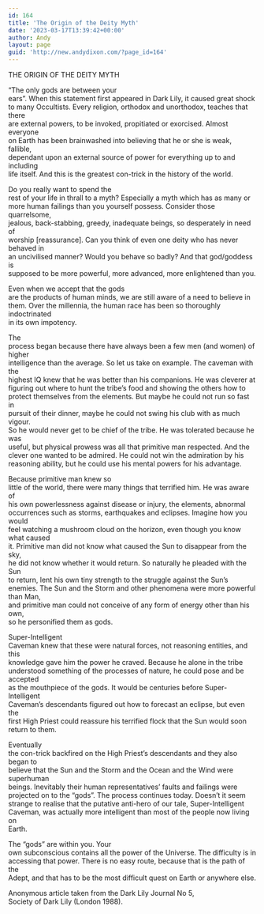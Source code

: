```yaml
---
id: 164
title: 'The Origin of the Deity Myth'
date: '2023-03-17T13:39:42+00:00'
author: Andy
layout: page
guid: 'http://new.andydixon.com/?page_id=164'
---
```


THE ORIGIN OF THE DEITY MYTH

“The only gods are between your  
ears”. When this statement first appeared in Dark Lily, it caused great shock  
to many Occultists. Every religion, orthodox and unorthodox, teaches that there  
are external powers, to be invoked, propitiated or exorcised. Almost everyone  
on Earth has been brainwashed into believing that he or she is weak, fallible,  
dependant upon an external source of power for everything up to and including  
life itself. And this is the greatest con-trick in the history of the world.

Do you really want to spend the  
rest of your life in thrall to a myth? Especially a myth which has as many or  
more human failings than you yourself possess. Consider those quarrelsome,  
jealous, back-stabbing, greedy, inadequate beings, so desperately in need of  
worship \[reassurance\]. Can you think of even one deity who has never behaved in  
an uncivilised manner? Would you behave so badly? And that god/goddess is  
supposed to be more powerful, more advanced, more enlightened than you.

Even when we accept that the gods  
are the products of human minds, we are still aware of a need to believe in  
them. Over the millennia, the human race has been so thoroughly indoctrinated  
in its own impotency.

The  
process began because there have always been a few men (and women) of higher  
intelligence than the average. So let us take on example. The caveman with the  
highest IQ knew that he was better than his companions. He was cleverer at  
figuring out where to hunt the tribe’s food and showing the others how to  
protect themselves from the elements. But maybe he could not run so fast in  
pursuit of their dinner, maybe he could not swing his club with as much vigour.  
So he would never get to be chief of the tribe. He was tolerated because he was  
useful, but physical prowess was all that primitive man respected. And the  
clever one wanted to be admired. He could not win the admiration by his  
reasoning ability, but he could use his mental powers for his advantage.

Because primitive man knew so  
little of the world, there were many things that terrified him. He was aware of  
his own powerlessness against disease or injury, the elements, abnormal  
occurrences such as storms, earthquakes and eclipses. Imagine how you would  
feel watching a mushroom cloud on the horizon, even though you know what caused  
it. Primitive man did not know what caused the Sun to disappear from the sky,  
he did not know whether it would return. So naturally he pleaded with the Sun  
to return, lent his own tiny strength to the struggle against the Sun’s  
enemies. The Sun and the Storm and other phenomena were more powerful than Man,  
and primitive man could not conceive of any form of energy other than his own,  
so he personified them as gods.

Super-Intelligent  
Caveman knew that these were natural forces, not reasoning entities, and this  
knowledge gave him the power he craved. Because he alone in the tribe  
understood something of the processes of nature, he could pose and be accepted  
as the mouthpiece of the gods. It would be centuries before Super-Intelligent  
Caveman’s descendants figured out how to forecast an eclipse, but even the  
first High Priest could reassure his terrified flock that the Sun would soon  
return to them.

Eventually  
the con-trick backfired on the High Priest’s descendants and they also began to  
believe that the Sun and the Storm and the Ocean and the Wind were superhuman  
beings. Inevitably their human representatives’ faults and failings were  
projected on to the “gods”. The process continues today. Doesn’t it seem  
strange to realise that the putative anti-hero of our tale, Super-Intelligent  
Caveman, was actually more intelligent than most of the people now living on  
Earth.

The “gods” are within you. Your  
own subconscious contains all the power of the Universe. The difficulty is in  
accessing that power. There is no easy route, because that is the path of the  
Adept, and that has to be the most difficult quest on Earth or anywhere else.

Anonymous article taken from the Dark Lily Journal No 5,  
Society of Dark Lily (London 1988).